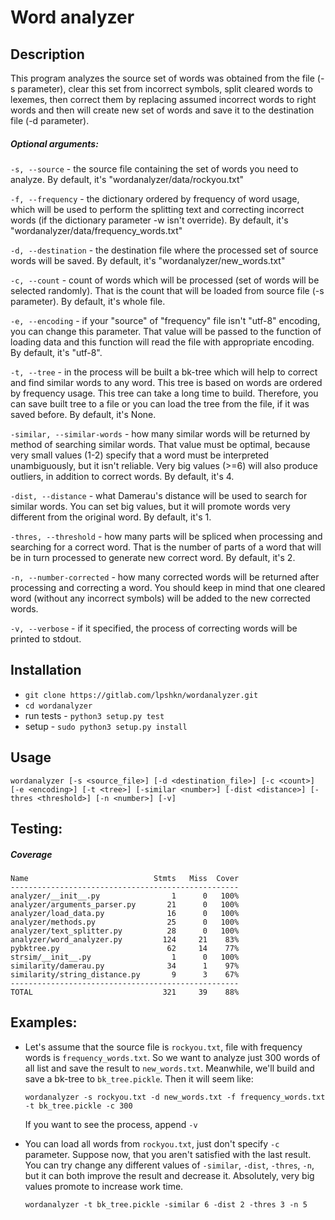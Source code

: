 # Word analyzer

## Description

This program analyzes the source set of words was obtained from the file (-s parameter), clear this set 
from incorrect symbols, split cleared words to lexemes, then correct them by replacing assumed incorrect words 
to right words and then will create new set of words and save it to the destination file (-d parameter).

##### Optional arguments:

```-s, --source``` - the source file containing the set of words you need to analyze. By default, it's 
"wordanalyzer/data/rockyou.txt"

```-f, --frequency``` - the dictionary ordered by frequency of word usage, which will be used to perform 
the splitting text and correcting incorrect words (if the dictionary parameter -w isn't override). By default, it's
"wordanalyzer/data/frequency_words.txt"

```-d, --destination``` - the destination file where the processed set of source words will be saved. By default, 
it's "wordanalyzer/new_words.txt"

```-c, --count``` - count of words which will be processed (set of words will be selected randomly). That is the count
that will be loaded from source file (-s parameter). By default, it's whole file.

```-e, --encoding``` - if your "source" of "frequency" file isn't "utf-8" encoding, you can change this parameter. 
That value will be passed to the function of loading data and this function will read the file with appropriate
encoding. By default, it's "utf-8".

```-t, --tree``` - in the process will be built a bk-tree which will help to correct and find similar words to any word.
This tree is based on words are ordered by frequency usage. This tree can take a long time to build. Therefore, you can
save built tree to a file or you can load the tree from the file, if it was saved before. By default, it's None.

```-similar, --similar-words``` - how many similar words will be returned by method of searching similar words. That 
value must be optimal, because very small values (1-2) specify that a word must be interpreted unambiguously, but it 
isn't reliable. Very big values (>=6) will also produce outliers, in addition to correct words. By default, it's 4.

```-dist, --distance``` - what Damerau's distance will be used to search for similar words. You can set big values, but
it will promote words very different from the original word. By default, it's 1.

```-thres, --threshold``` - how many parts will be spliced when processing and searching for a correct word. That is
the number of parts of a word that will be in turn processed to generate new correct word. By default, it's 2.

```-n, --number-corrected``` - how many corrected words will be returned after processing and correcting a word. 
You should keep in mind that one cleared word (without any incorrect symbols) will be added to the new corrected words.

```-v, --verbose``` - if it specified, the process of correcting words will be printed to stdout.

## Installation

* `git clone https://gitlab.com/lpshkn/wordanalyzer.git`
* `cd wordanalyzer`
* run tests - `python3 setup.py test`
* setup - `sudo python3 setup.py install`

## Usage

`wordanalyzer [-s <source_file>] [-d <destination_file>] [-c <count>] [-e <encoding>] [-t <tree>] [-similar <number>]
[-dist <distance>] [-thres <threshold>] [-n <number>] [-v]`

## Testing:


##### Coverage
```
Name                            Stmts   Miss  Cover
---------------------------------------------------
analyzer/__init__.py                1      0   100%
analyzer/arguments_parser.py       21      0   100%
analyzer/load_data.py              16      0   100%
analyzer/methods.py                25      0   100%
analyzer/text_splitter.py          28      0   100%
analyzer/word_analyzer.py         124     21    83%
pybktree.py                        62     14    77%
strsim/__init__.py                  1      0   100%
similarity/damerau.py              34      1    97%
similarity/string_distance.py       9      3    67%
---------------------------------------------------
TOTAL                             321     39    88%
```

## Examples:

* Let's assume that the source file is `rockyou.txt`, file with frequency words is `frequency_words.txt`. So we want to
analyze just 300 words of all list and save the result to `new_words.txt`. Meanwhile, we'll build and save a bk-tree to
`bk_tree.pickle`. Then it will seem like:

  ```wordanalyzer -s rockyou.txt -d new_words.txt -f frequency_words.txt -t bk_tree.pickle -c 300```
  
  If you want to see the process, append `-v`
  
* You can load all words from `rockyou.txt`, just don't specify `-c` parameter. Suppose now, that you aren't satisfied
with the last result. You can try change any different values of `-similar`, `-dist`, `-thres`, `-n`, but it can 
both improve the result and decrease it. Absolutely, very big values promote to increase work time.

  ```wordanalyzer -t bk_tree.pickle -similar 6 -dist 2 -thres 3 -n 5```
